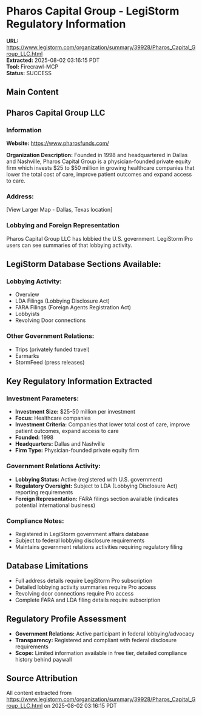 # Pharos Capital Group - LegiStorm Regulatory Information
**URL:** https://www.legistorm.com/organization/summary/39928/Pharos_Capital_Group_LLC.html  
**Extracted:** 2025-08-02 03:16:15 PDT  
**Tool:** Firecrawl-MCP  
**Status:** SUCCESS  

## Main Content

## Pharos Capital Group LLC

### Information
**Website:** https://www.pharosfunds.com/

**Organization Description:**
Founded in 1998 and headquartered in Dallas and Nashville, Pharos Capital Group is a physician-founded private equity firm which invests $25 to $50 million in growing healthcare companies that lower the total cost of care, improve patient outcomes and expand access to care.

### Address:
[View Larger Map - Dallas, Texas location]

### Lobbying and Foreign Representation
Pharos Capital Group LLC has lobbied the U.S. government. LegiStorm Pro users can see summaries of that lobbying activity.

## LegiStorm Database Sections Available:

### **Lobbying Activity:**
- Overview
- LDA Filings (Lobbying Disclosure Act)
- FARA Filings (Foreign Agents Registration Act)
- Lobbyists
- Revolving Door connections

### **Other Government Relations:**
- Trips (privately funded travel)
- Earmarks
- StormFeed (press releases)

## Key Regulatory Information Extracted

### **Investment Parameters:**
- **Investment Size:** $25-50 million per investment
- **Focus:** Healthcare companies
- **Investment Criteria:** Companies that lower total cost of care, improve patient outcomes, expand access to care
- **Founded:** 1998
- **Headquarters:** Dallas and Nashville
- **Firm Type:** Physician-founded private equity firm

### **Government Relations Activity:**
- **Lobbying Status:** Active (registered with U.S. government)
- **Regulatory Oversight:** Subject to LDA (Lobbying Disclosure Act) reporting requirements
- **Foreign Representation:** FARA filings section available (indicates potential international business)

### **Compliance Notes:**
- Registered in LegiStorm government affairs database
- Subject to federal lobbying disclosure requirements
- Maintains government relations activities requiring regulatory filing

## Database Limitations
- Full address details require LegiStorm Pro subscription
- Detailed lobbying activity summaries require Pro access
- Revolving door connections require Pro access
- Complete FARA and LDA filing details require subscription

## Regulatory Profile Assessment
- **Government Relations:** Active participant in federal lobbying/advocacy
- **Transparency:** Registered and compliant with federal disclosure requirements
- **Scope:** Limited information available in free tier, detailed compliance history behind paywall

## Source Attribution
All content extracted from https://www.legistorm.com/organization/summary/39928/Pharos_Capital_Group_LLC.html on 2025-08-02 03:16:15 PDT